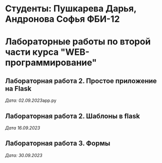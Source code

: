 # Студенты: Пушкарева Дарья, Андронова Софья ФБИ-12

# Лабораторные работы по второй части курса "WEB-программирование"

## Лабораторная работа 2. Простое приложение на Flask

*Дата: 02.09.2023*app.py

## Лабораторная работа 2. Шаблоны в flask

*Дата 16.09.2023*

## Лабораторная работа 3. Формы

*Дата: 30.09.2023*
